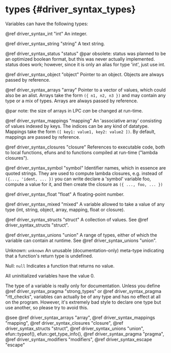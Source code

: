 types {#driver_syntax_types}
============================
Variables can have the following types:

@ref driver_syntax_int "int"
An integer.

@ref driver_syntax_string "string"
A text string.

@ref driver_syntax_status "status"
@par obsolete: status was planned to be an optimized boolean format, but this was never actually implemented. status does work; however, since it is only an alias for type 'int', just use int.

@ref driver_syntax_object "object"
Pointer to an object. Objects are always passed by reference.

@ref driver_syntax_arrays "array"
Pointer to a vector of values, which could also be an alist. Arrays take the form `({ n1, n2, n3 })` and may contain any type or a mix of types. Arrays are always passed by reference.

@par note: the size of arrays in LPC <em>can</em> be changed at run-time.

@ref driver_syntax_mappings "mapping"
An 'associative array' consisting of values indexed by keys. The indices can be any kind of datatype. Mappings take the form `([ key1: value1, key2: value2 ])`. By default, mappings are passed by reference.

@ref driver_syntax_closures "closure"
References to executable code, both to local functions, efuns and to functions compiled at run-time ("lambda closures").

@ref driver_syntax_symbol "symbol"
Identifier names, which in essence are quoted strings. They are used to compute lambda closures, e.g. instead of `({..., 'ident, ... })` you can write declare a 'symbol' variable foo, compute a value for it, and then create the closure as `({ ..., foo, ... })`

@ref driver_syntax_float "float"
A floating-point number.

@ref driver_syntax_mixed "mixed"
A variable allowed to take a value of any type (int, string, object, array, mapping, float or closure).

@ref driver_syntax_structs "struct"
A collection of values. See @ref driver_syntax_structs "struct".

@ref driver_syntax_unions "union"
A range of types, either of which the variable can contain at runtime. See @ref driver_syntax_unions "union".

Unknown: `unknown`
An unusable (documentation-only) meta-type indicating that a function's return type is undefined.

Null: `null`
Indicates a function that returns no value.

All uninitialized variables have the value 0.

The type of a variable is really only for documentation. Unless you define @ref driver_syntax_pragma "strong_types" or @ref driver_syntax_pragma "rtt_checks", variables can actually be of any type and has no effect at all on the program. However, it's extremely bad style to declare one type but use another, so please try to avoid this.

@see @ref driver_syntax_arrays "array", @ref driver_syntax_mappings "mapping", @ref driver_syntax_closures "closure", @ref driver_syntax_structs "struct", @ref driver_syntax_unions "union", efun::typeof(), efun::get_type_info(), @ref driver_syntax_pragma "pragma", @ref driver_syntax_modifiers "modifiers", @ref driver_syntax_escape "escape"
